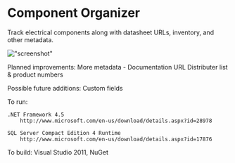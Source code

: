# Component Organizer

Track electrical components along with datasheet URLs, inventory, and other metadata.

!["screenshot"](https://raw.github.com/wiki/GeorgeHahn/Component-Organizer/screenshot.jpg)

Planned improvements:
	More metadata - 
		Documentation URL
		Distributer list & product numbers

Possible future additions:
	Custom fields

To run:

	.NET Framework 4.5
		http://www.microsoft.com/en-us/download/details.aspx?id=28978

	SQL Server Compact Edition 4 Runtime
		http://www.microsoft.com/en-us/download/details.aspx?id=17876

To build:
	Visual Studio 2011,
	NuGet